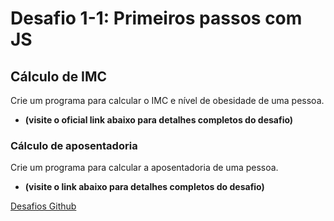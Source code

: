 # Desafio 1-1: Primeiros passos com JS

## Cálculo de IMC

Crie um programa para calcular o IMC e nível de obesidade de uma pessoa.
- **(visite o oficial link abaixo para detalhes completos do desafio)**

### Cálculo de aposentadoria

Crie um programa para calcular a aposentadoria de uma pessoa.
- **(visite o link abaixo para detalhes completos do desafio)**




[Desafios Github](https://github.com/rocketseat-education/bootcamp-launchbase-desafios-01/blob/master/desafios/01-1-primeiros-passos-com-js.md#rocket-sobre-o-desafio)
